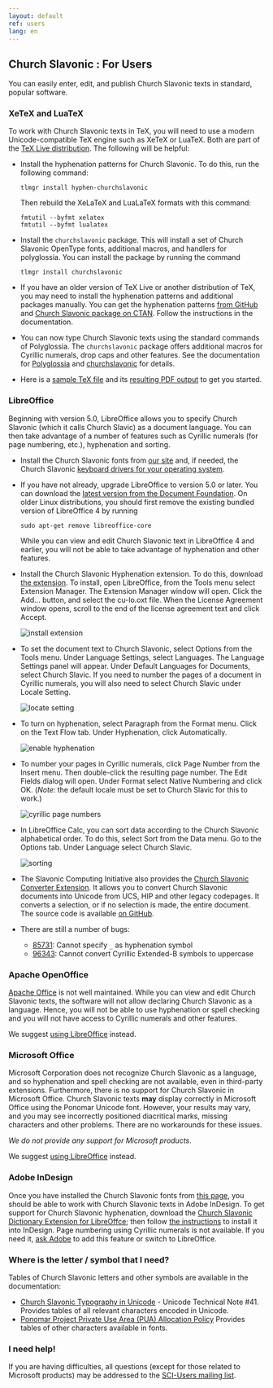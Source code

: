 ```yaml
---
layout: default
ref: users
lang: en
---
```


## Church Slavonic : For Users

You can easily enter, edit, and publish Church Slavonic texts in standard, popular software.

### XeTeX and LuaTeX

To work with Church Slavonic texts in TeX, you will need to use a modern Unicode-compatible TeX engine such as XeTeX or LuaTeX.
Both are part of the [TeX Live distribution](https://www.tug.org/texlive/). The following will be helpful:

* Install the hyphenation patterns for Church Slavonic. To do this, run the following command: 

  ```
  tlmgr install hyphen-churchslavonic
  ```
  
  Then rebuild the XeLaTeX and LuaLaTeX formats with this command: 
  
  ```
  fmtutil --byfmt xelatex 
  fmtutil --byfmt lualatex
  ```
  
* Install the `churchslavonic` package. This will install a set of Church Slavonic OpenType fonts, additional macros, 
  and handlers for polyglossia. You can install the package by running the command 
  
  ```
  tlmgr install churchslavonic
  ```
  
* If you have an older version of TeX Live or another distribution of TeX, you may need to install the hyphenation patterns 
  and additional packages manually. You can get the hyphenation patterns 
  [from GitHub](https://github.com/slavonic/cu-tex/tree/master/hyphenation)
  and [Church Slavonic package on CTAN](https://www.ctan.org/tex-archive/language/churchslavonic).
  Follow the instructions in the documentation.

* You can now type Church Slavonic texts using the standard commands of Polyglossia. The `churchslavonic` package 
  offers additional macros for Cyrillic numerals, drop caps and other features. See the documentation for 
  [Polyglossia](http://mirror.unl.edu/ctan/macros/latex/contrib/polyglossia/polyglossia.pdf)
  and [churchslavonic](http://ctan.altspu.ru/language/churchslavonic/churchslavonic-en.pdf) for details.

* Here is a [sample TeX file](http://www.ponomar.net/files/sample.tex)
  and its [resulting PDF output](http://www.ponomar.net/files/sample.pdf) to get you started.

### LibreOffice

Beginning with version 5.0, LibreOffice allows you to specify Church Slavonic (which it calls Church Slavic) as a 
document language. You can then take advantage of a number of features such as Cyrillic numerals (for page numbering, etc.), 
hyphenation and sorting.

* Install the Church Slavonic fonts from [our site](fonts.html) and, if needed, the 
  Church Slavonic [keyboard drivers for your operating system](keyboard.html).

* If you have not already, upgrade LibreOffice to version 5.0 or later. You can download the 
  [latest version from the Document Foundation](http://www.libreoffice.org/download/libreoffice-fresh/). 
  On older Linux distributions, you should first remove the existing bundled version of LibreOffice 4 by running 
  ```
  sudo apt-get remove libreoffice-core
  ```
  While you can view and edit Church Slavonic text in LibreOffice 4 and earlier, you will not be able to take advantage 
  of hyphenation and other features.

* Install the Church Slavonic Hyphenation extension. To do this, download 
  [the extension](https://extensions.libreoffice.org/extensions/church-slavonic-dictionary).
  To install, open LibreOffice, from the Tools menu select Extension Manager. The Extension Manager window will open. 
  Click the Add... button, and select the cu-lo.oxt file. When the License Agreement window opens, scroll to the end of 
  the license agreement text and click Accept.

  ![install extension](http://www.ponomar.net/images/extension_install.png)

* To set the document text to Church Slavonic, select Options from the Tools menu. Under Language Settings, select Languages. 
  The Language Settings panel will appear. Under Default Languages for Documents, select Church Slavic. 
  If you need to number the pages of a document in Cyrillic numerals, you will also need to select Church Slavic under 
  Locale Setting.

  ![locate setting](http://www.ponomar.net/images/locale_libreoffice.png)

* To turn on hyphenation, select Paragraph from the Format menu. Click on the Text Flow tab. Under Hyphenation, 
  click Automatically.

  ![enable hyphenation](http://www.ponomar.net/images/hyphenation_writer.png)
  
* To number your pages in Cyrillic numerals, click Page Number from the Insert menu. Then double-click the resulting 
  page number. The Edit Fields dialog will open. Under Format select Native Numbering and click OK. 
  (*Note*: the default locale must be set to Church Slavic for this to work.)

  ![cyrillic page numbers](http://www.ponomar.net/images/native_number.png)
  
* In LibreOffice Calc, you can sort data according to the Church Slavonic alphabetical order. To do this, select 
  Sort from the Data menu. Go to the Options tab. Under Language select Church Slavic.

  ![sorting](http://www.ponomar.net/images/sort_calc.png)
  
* The Slavonic Computing Initiative also provides the 
  [Church Slavonic Converter Extension](https://extensions.libreoffice.org/extensions/church-slavonic-converter).
  It allows you to convert Church Slavonic documents into Unicode from UCS, HIP and other legacy codepages. 
  It converts a selection, or if no selection is made, the entire document. The source code is available 
  [on GitHub](https://github.com/slavonic/cuconverter-LO).
  
* There are still a number of bugs: 
   - [85731](https://bugs.documentfoundation.org/show_bug.cgi?id=85731): Cannot specify `_` as hyphenation symbol
   - [96343](https://bugs.documentfoundation.org/show_bug.cgi?id=96343): Cannot convert Cyrillic Extended-B symbols to uppercase

### Apache OpenOffice

[Apache Office](http://www.openoffice.org/) is not well maintained. While you can view and edit Church Slavonic texts, 
the software will not allow declaring Church Slavonic as a language. Hence, you will not be able to use hyphenation or 
spell checking and you will not have access to Cyrillic numerals and other features. 

We suggest [using LibreOffice](https://www.libreoffice.org/download/libreoffice-fresh/) instead.

### Microsoft Office

Microsoft Corporation does not recognize Church Slavonic as a language, and so hyphenation and spell checking are 
not available, even in third-party extensions. Furthermore, there is no support for Church Slavonic in Microsoft Office. 
Church Slavonic texts **may** display correctly in Microsoft Office using the Ponomar Unicode font. 
However, your results may vary, and you may see incorrectly positioned diacritical marks, missing characters and 
other problems. There are no workarounds for these issues. 

*We do not provide any support for Microsoft products*.

We suggest [using LibreOffice](https://www.libreoffice.org/download/libreoffice-fresh/) instead.

### Adobe InDesign

Once you have installed the Church Slavonic fonts from [this page](fonts.html), you should be able to work with Church 
Slavonic texts in Adobe InDesign. To get support for Church Slavonic hyphenation, 
download the 
[Church Slavonic Dictionary Extension for LibreOffce](http://extensions.libreoffice.org/extensions/church-slavonic-dictionary);
then follow [the instructions](https://helpx.adobe.com/indesign/kb/add_cs_dictionaries.html) to install it into InDesign.
Page numbering using Cyrillic numerals is not available. If you need it, [ask Adobe](https://helpx.adobe.com/contact.html?step=IDSN)
to add this feature or switch to LibreOffice.

### Where is the letter / symbol that I need?

Tables of Church Slavonic letters and other symbols are available in the documentation:

* [Church Slavonic Typography in Unicode](http://www.unicode.org/notes/tn41/) - Unicode Technical Note #41. Provides tables of all relevant characters encoded in Unicode.
* [Ponomar Project Private Use Area (PUA) Allocation Policy](http://www.ponomar.net/files/pua_policy.pdf)
  Provides tables of other characters available in fonts.

### I need help!

If you are having difficulties, all questions (except for those related to Microsoft products) may be addressed to 
the [SCI-Users mailing list](http://ponomar.net/mailman/listinfo/sci-users_ponomar.net).

